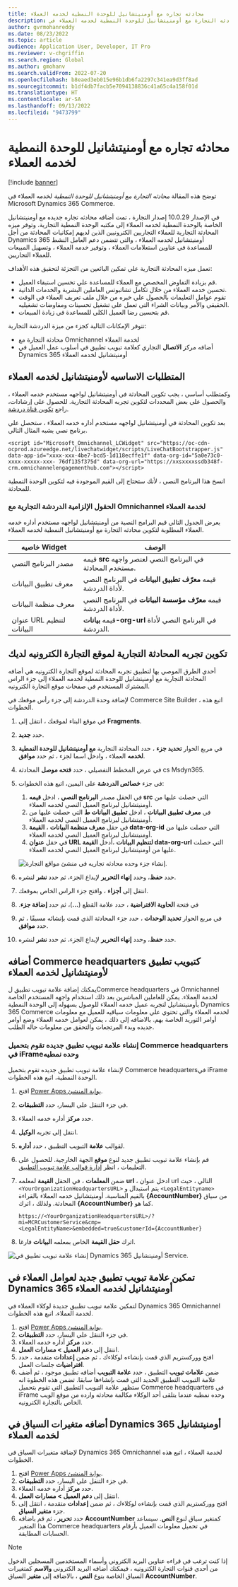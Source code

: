 ```yaml
---
title: محادثه تجاره مع أومنيتشانيل للوحدة النمطية لخدمه العملاء
description: توضح هذه المقالة محادثه التجارة مع أومنيتشانيل للوحدة النمطية لخدمه العملاء في Microsoft Dynamics 365 Commerce
author: gvrmohanreddy
ms.date: 08/23/2022
ms.topic: article
audience: Application User, Developer, IT Pro
ms.reviewer: v-chgriffin
ms.search.region: Global
ms.author: gmohanv
ms.search.validFrom: 2022-07-20
ms.openlocfilehash: b8eaed3eb015e96b1db6fa2297c341ea9d3ff8ad
ms.sourcegitcommit: b1df4db7facb5e7094138836c41a65c4a158f01d
ms.translationtype: HT
ms.contentlocale: ar-SA
ms.lasthandoff: 09/13/2022
ms.locfileid: "9473799"
---
```

# <a name="commerce-chat-with-omnichannel-for-customer-service-module"></a>محادثه تجاره مع أومنيتشانيل للوحدة النمطية لخدمه العملاء

[!include [banner](includes/banner.md)]

توضح هذه المقالة *محادثه التجارة مع أومنيتشانيل للوحدة النمطية* لخدمه العملاء في Microsoft Dynamics 365 Commerce.

في الإصدار 10.0.29 إصدار التجارة ، تمت أضافه محادثه تجاره جديده مع أومنيتشانيل الخاصة بالوحدة النمطية لخدمه العملاء إلى مكتبه الوحدة النمطية التجارية. وتوفر ميزه المحادثة التجارية للعملاء التجاريين الكترونيين الذين لديهم إمكانيات المحادثة من أجل Dynamics 365 أومنيتشانيل لخدمه العملاء ، والتي تتضمن دعم العامل النشط للمساعدة في عناوين استعلامات العملاء ، وتوفير خدمه العملاء ، وتسهيل المبيعات للعملاء التجاريين.

تعمل ميزه المحادثة التجارية علي تمكين البائعين من التجزئة لتحقيق هذه الأهداف:

- قم بزيادة التفاوض المخصص مع العملاء للمساعدة علي تحسين استبقاء العميل.
- تحسين خدمه العملاء من خلال تكامل تشاتبوتس العاملين البشرية والخدمات الذاتية.
- تقوم عوامل التعليمات بالحصول علي خبره من خلال ملف تعريف العملاء في الوقت الحقيقي والأمر وبيانات الشراء التي تعمل علي تشغيل تحسينات ومفاوضات تشغيليه.
- قم بتحسين رضا العميل الكلي للمساعدة في زيادة المبيعات.

تتوفر الإمكانات التالية كجزء من ميزة الدردشة التجارية:

- محادثة التجارة مع Omnichannel لخدمة العملاء
- أضافه مركز **الاتصال** التجاري كعلامة تبويب تطبيق في أسلوب عمل العميل في Dynamics 365 أومنيتشانيل لخدمه العملاء

## <a name="prerequisites-for-omnichannel-for-customer-service"></a>المتطلبات الاساسيه لأومنيتشانيل لخدمه العملاء

وكمتطلب أساسي ، يجب تكوين المحادثة في أومنيتشانيل لواجهه مستخدم خدمه العملاء ، والحصول علي بعض المحددات لتكوين تجربه المحادثة التجارية. للحصول على إرشادات، راجع [تكوين قناة دردشة](/dynamics365/customer-service/set-up-chat-widget).

بعد تكوين المحادثة في أومنيتشانيل لواجهه مستخدم أداره خدمه العملاء ، ستحصل علي برنامج نصي يشبه المثال التالي.

`<script id="Microsoft_Omnichannel_LCWidget" src="https://oc-cdn-ocprod.azureedge.net/livechatwidget/scripts/LiveChatBootstrapper.js" data-app-id="xxxx-xxx-4be7-bcd5-1d118ecffe1f" data-org-id="5a0e73c0-xxxx-xxxxx-xxx- 76df135f375d" data-org-url="https://xxsxxxxssdb348f-crm.omnichannelengagementhub.com"></script>`

انسخ هذا البرنامج النصي ، لأنك ستحتاج إلى القيم الموجودة فيه لتكوين الوحدة النمطية للمحادثة.

### <a name="commerce-chat-with-omnichannel-for-customer-service-mandatory-fields"></a>الحقول الإلزامية الدردشة التجارية مع Omnichannel لخدمة العملاء

يعرض الجدول التالي قيم البرامج النصية من أومنيتشانيل لواجهه مستخدم أداره خدمه العملاء المطلوبة لتكوين محادثه التجارة مع أومنيتشانيل النمطية لخدمه العملاء.

| خاصيه Widget | ‏‏الوصف‬ |
| ------------- |--------------|
| مصدر البرنامج النصي | قيمه **src** في البرنامج النصي لعنصر واجهه مستخدم المحادثة. |
| معرف تطبيق البيانات | قيمه **معرّف تطبيق البيانات** في البرنامج النصي لأداة الدردشة. |
| معرف منظمة البيانات | قيمه **معرّف مؤسسة البيانات** في البرنامج النصي لأداة الدردشة. |
| عنوان URL لتنظيم البيانات | قيمه **بيانات-org-url** في البرنامج النصي لأداة الدردشة. |

## <a name="configure-the-commerce-chat-experience-for-your-e-commerce-site"></a>تكوين تجربه المحادثة التجارية لموقع التجارة الكترونيه لديك

أحدي الطرق الموصي بها لتطبيق تجربه المحادثة لموقع التجارة الكترونيه هي أضافه المحادثة التجارية مع أومنيتشانيل للوحدة النمطية لخدمه العملاء إلى جزء الراس المشترك المستخدم في صفحات موقع التجارة الكترونيه.

لإضافة وحدة الدردشة إلى جزء رأس موقعك في Commerce Site Builder ، اتبع هذه الخطوات.

1. في موقع البناء لموقعك ، انتقل إلى **Fragments**.
1. حدد **جديد**.
1. في مربع الحوار **تحديد جزء** ، حدد المحادثة التجارية **مع أومنيتشانيل للوحدة النمطية لخدمه** العملاء ، وادخل اسما لجزء ، ثم حدد **موافق**.
1. في عرض المخطط التفصيلي ، حدد **فتحه موصل** المحادثة cs Msdyn365.
1. في جزء **خصائص الدردشة** على اليمين، اتبع هذه الخطوات:

    1. في الحقل مصدر **البرنامج النصي** ، ادخل **قيمه src** التي حصلت عليها من أومنيتشانيل لبرنامج العميل النصي لخدمه العملاء.
    1. في **معرف تطبيق البيانات** ، ادخل **تطبيق البيانات ط** التي حصلت عليها من أومنيتشانيل لبرنامج العميل النصي لخدمه العملاء.
    1. في حقل **معرف منظمة البيانات** ، **القيمة data-org-id** التي حصلت عليها من أومنيتشانيل لبرنامج العميل النصي لخدمه العملاء.
    1. في حقل **عنوان URL لتنظيم البيانات** ،أدخل **القيمة data-org-url** التي حصلت عليها من أومنيتشانيل لبرنامج العميل النصي لخدمه العملاء.

    ![إنشاء جزء وحده محادثه تجاريه في منشئ مواقع التجارة.](media/Commerce-chat-creating-new-fragment.png)

1. حدد **حفظ**، وحدد **إنهاء التحرير** لإيداع الجزء، ثم حدد **نشر** لنشره.
1. انتقل إلى **أجزاء** ، وافتح جزء الراس الخاص بموقعك.
1. في فتحة **الحاوية الافتراضية‬‬‏‫** ، حدد علامة القطع (**...**)، ثم حدد **إضافة جزء**.
1. في مربع الحوار **تحديد الوحدات** ، حدد جزء المحادثة الذي قمت بإنشائه مسبقًا ، ثم حدد **موافق**.
1. حدد **حفظ**، وحدد **إنهاء التحرير** لإيداع الجزء، ثم حدد **نشر** لنشره.

## <a name="add-commerce-headquarters-as-an-application-tab-for-omnichannel-for-customer-service"></a>أضافه Commerce headquarters كتبويب تطبيق لأومنيتشانيل لخدمه العملاء

يمكنك إضافة علامة تبويب تطبيق لCommerce headquarters في Omnichannel لخدمة العملاء. يمكن للعاملين المباشرين بعد ذلك استخدام واجهه المستخدم الخاصة بأومنيتشانيل لتجربه عميل خدمه العملاء للوصول بسهوله إلى الوحدة النمطية Dynamics 365 Commerce لخدمه العملاء والتي تحتوي علي معلومات سياقيه للعميل مع معلومات أوامر التوريد الخاصة بهم. بالاضافه إلى ذلك ، يمكن لعوامل خدمه العملاء وضع أوامر جديده وبدء المرتجعات والتحقق من معلومات حاله الطلب.

### <a name="create-a-new-application-tab-that-loads-commerce-headquarters-in-an-iframe-module"></a>إنشاء علامة تبويب تطبيق جديده تقوم بتحميل Commerce headquarters في iFrameوحده نمطيه 

لإنشاء علامة تبويب تطبيق جديده تقوم بتحميل Commerce headquartersفي iFrame الوحدة النمطية، اتبع هذه الخطوات.

1. افتح [Power Apps بوابة المنشئ](https://make.powerapps.com).
1. في جزء التنقل علي اليسار، حدد **التطبيقات**.
1. حدد **مركز** أداره خدمه العملاء.
1. انتقل إلى تجربه **الوكيل**.
1. لقوالب **علامة** التبويب التطبيق ، حدد **أداره**.
1. قم بإنشاء علامة تبويب تطبيق جديد لنوع **موقع** الجهة الخارجية. للحصول على التعليمات ، انظر [إدارة قوالب علامة تبويب التطبيق](/dynamics365/app-profile-manager/application-tab-templates?tabs=customerserviceadmincenter).
1. ضمن **المعلمات** ، في الحقل **القيمة** لمعلمه **url** ، ادخل عنوان url التالي ، حيث `<YourOrganizationHeadquartersURL>` يتم استبدال و `<LegalEntityname>` بالقيم المناسبة. أومنيتشانيل خدمه العملاء بالقراءة **{AccountNumber}** من سياق المحادثة. ولذلك ، اترك **{AccountNumber}** كما هو.

    `https://<YourOrganizationHeadquartersURL>/?mi=MCRCustomerService&cmp=<LegalEntityName>&embedded=true&customerId={AccountNumber}`

1. اترك **حقل القيمة** الخاص بمعلمه **البيانات** فارغا.

![إنشاء علامة تبويب تطبيق في Dynamics 365 أومنيتشانيل Service.](media/OC-CS-Admin-Application-Tab-Parameters.png)

## <a name="enable-a-new-application-tab-for-customer-agents-in-dynamics-365-omnichannel-for-customer-service"></a>تمكين علامة تبويب تطبيق جديد لعوامل العملاء في Dynamics 365 أومنيتشانيل لخدمه العملاء

لتمكين علامة تبويب تطبيق جديدة لوكلاء العملاء في Dynamics 365 Omnichannel لخدمة العملاء، اتبع هذه الخطوات.
    
1. افتح [Power Apps بوابة المنشئ](https://make.powerapps.com).
1. في جزء التنقل علي اليسار، حدد **التطبيقات**.
1. حدد **مركز** أداره خدمه العملاء.
1. انتقل إلى **دعم العميل \> مسارات العمل**.
1. افتح ووركستريم الذي قمت بإنشاءه لوكلاءك ، ثم ضمن **إعدادات** متقدمة ، حدد **افتراضيات** جلسات العمل.
1. ضمن **علامات تبويب** التطبيق ، حدد **علامة التبويب** أضافه تطبيق موجود ، ثم أضف علامة التبويب التطبيق الجديد التي قمت بإنشاءها سابقا. تضمن هذه الخطوة انه ستظهر علامة التبويب التطبيق التي تقوم بتحميل Commerce headquarters في iFrame وحده نمطيه عندما يتلقى أحد الوكلاء مكالمة محادثه وارده من موقع الويب الخاص بالتجارة الكترونيه.

## <a name="add-context-variables-in-dynamics-365-omnichannel-for-customer-service"></a>أضافه متغيرات السياق في Dynamics 365 أومنيتشانيل لخدمه العملاء

لإضافة متغيرات السياق في Dynamics 365 Omnichannel لخدمة العملاء ، اتبع هذه الخطوات.

1. افتح [Power Apps بوابة المنشئ](https://make.powerapps.com).
1. في جزء التنقل علي اليسار، حدد **التطبيقات**.
1. حدد **مركز** أداره خدمه العملاء.
1. انتقل إلى **دعم العميل \> مسارات العمل**.
1. افتح ووركستريم الذي قمت بإنشاءه لوكلاءك ، ثم ضمن **إعدادات** متقدمة ، انتقل إلى جزء **متغير السياق**.
1. حدد **تحرير** ، ثم قم باضافه **AccountNumber** كمتغير سياق لنوع **النص**. سيساعد هذا المتغير Commerce headquarters في تحميل معلومات العميل بأرقام الحسابات المطابقة.

> [!NOTE]
> إذا كنت ترغب في قراءه عناوين البريد الكتروني وأسماء المستخدمين المسجلين الدخول من أحدي قنوات التجارة الكترونيه ، فيمكنك أضافه البريد الكتروني **والاسم** كمتغيرات السياق الخاصة بنوع **النص** ، بالاضافه إلى **متغير** السياق **AccountNumber**.
